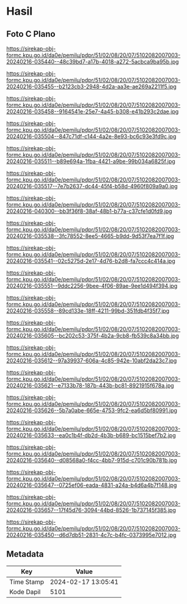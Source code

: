 # Hasil

## Foto C Plano

https://sirekap-obj-formc.kpu.go.id/da0e/pemilu/pdpr/51/02/08/20/07/5102082007003-20240216-035440--48c39bd7-a17b-4018-a272-5acbca9ba95b.jpg

https://sirekap-obj-formc.kpu.go.id/da0e/pemilu/pdpr/51/02/08/20/07/5102082007003-20240216-035455--b2123cb3-2948-4d2a-aa3e-ae269a2211f5.jpg

https://sirekap-obj-formc.kpu.go.id/da0e/pemilu/pdpr/51/02/08/20/07/5102082007003-20240216-035458--9164541e-25e7-4a45-b308-e41b293c2dae.jpg

https://sirekap-obj-formc.kpu.go.id/da0e/pemilu/pdpr/51/02/08/20/07/5102082007003-20240216-035504--847c71df-c144-4a2e-8e93-bc6c93e3fd9c.jpg

https://sirekap-obj-formc.kpu.go.id/da0e/pemilu/pdpr/51/02/08/20/07/5102082007003-20240216-035511--b89e694a-1fba-4421-a9be-99b034a6825f.jpg

https://sirekap-obj-formc.kpu.go.id/da0e/pemilu/pdpr/51/02/08/20/07/5102082007003-20240216-035517--7e7b2637-dc44-45f4-b58d-4960f809a9a0.jpg

https://sirekap-obj-formc.kpu.go.id/da0e/pemilu/pdpr/51/02/08/20/07/5102082007003-20240216-040300--bb3f36f8-38af-48b1-b77a-c37cfe1d0fd9.jpg

https://sirekap-obj-formc.kpu.go.id/da0e/pemilu/pdpr/51/02/08/20/07/5102082007003-20240216-035538--3fc78552-8ee5-4665-b9dd-9d53f7ea7f1f.jpg

https://sirekap-obj-formc.kpu.go.id/da0e/pemilu/pdpr/51/02/08/20/07/5102082007003-20240216-035541--02c5275d-2e17-4d76-b2d8-fa7ccc4c414a.jpg

https://sirekap-obj-formc.kpu.go.id/da0e/pemilu/pdpr/51/02/08/20/07/5102082007003-20240216-035551--9ddc2256-9bee-4f06-89ae-9ee1d494f394.jpg

https://sirekap-obj-formc.kpu.go.id/da0e/pemilu/pdpr/51/02/08/20/07/5102082007003-20240216-035558--89cd133e-18ff-4211-99bd-351fdb4f35f7.jpg

https://sirekap-obj-formc.kpu.go.id/da0e/pemilu/pdpr/51/02/08/20/07/5102082007003-20240216-035605--bc202c53-375f-4b2a-9cb8-fb539c8a34bb.jpg

https://sirekap-obj-formc.kpu.go.id/da0e/pemilu/pdpr/51/02/08/20/07/5102082007003-20240216-035612--97a39937-606a-4c85-942e-10abf2da23c7.jpg

https://sirekap-obj-formc.kpu.go.id/da0e/pemilu/pdpr/51/02/08/20/07/5102082007003-20240216-035621--e7133b78-187b-443b-bc81-8921915f678a.jpg

https://sirekap-obj-formc.kpu.go.id/da0e/pemilu/pdpr/51/02/08/20/07/5102082007003-20240216-035626--5b7a0abe-665e-4753-9fc2-ea6d5bf80991.jpg

https://sirekap-obj-formc.kpu.go.id/da0e/pemilu/pdpr/51/02/08/20/07/5102082007003-20240216-035633--ea0c1b4f-db2d-4b3b-b689-bc1515bef7b2.jpg

https://sirekap-obj-formc.kpu.go.id/da0e/pemilu/pdpr/51/02/08/20/07/5102082007003-20240216-035640--d08568a0-f4cc-4bb7-915d-c701c90b781b.jpg

https://sirekap-obj-formc.kpu.go.id/da0e/pemilu/pdpr/51/02/08/20/07/5102082007003-20240216-035647--0725ef06-eada-4831-a24a-b4d6a4b7f148.jpg

https://sirekap-obj-formc.kpu.go.id/da0e/pemilu/pdpr/51/02/08/20/07/5102082007003-20240216-035657--17f45d76-3094-44bd-8526-1b737145f385.jpg

https://sirekap-obj-formc.kpu.go.id/da0e/pemilu/pdpr/51/02/08/20/07/5102082007003-20240216-035450--d6d7db51-2831-4c7c-b4fc-0373995e7012.jpg


## Metadata

| Key        | Value               |
| ---------- | ------------------- |
| Time Stamp | 2024-02-17 13:05:41 |
| Kode Dapil | 5101                |



